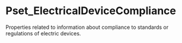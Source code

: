 # Pset_ElectricalDeviceCompliance

Properties related to information about compliance to standards or regulations of electric devices.<!-- end of definition -->
